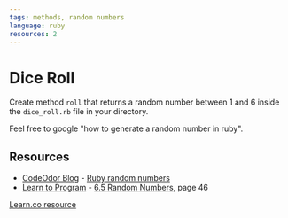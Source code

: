```yaml
---
tags: methods, random numbers
language: ruby
resources: 2
---
```


# Dice Roll

Create method `roll` that returns a random number between 1 and 6 inside the `dice_roll.rb` file in your directory.

Feel free to google "how to generate a random number in ruby".

## Resources
* [CodeOdor Blog](http://www.codeodor.com/) - [Ruby random numbers](http://www.codeodor.com/index.cfm/2007/3/25/Ruby-random-numbers/1042)
* [Learn to Program](http://books.flatironschool.com/books/43?page=46) - [6.5 Random Numbers](http://books.flatironschool.com/books/43?page=46), page 46

<a href='https://learn.co/lessons/dice-roll-ruby' data-visibility='hidden'>Learn.co resource</a>
